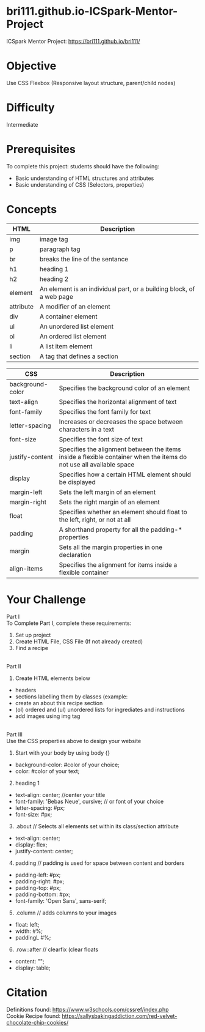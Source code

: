 # bri111.github.io-ICSpark-Mentor-Project


ICSpark Mentor Project: https://bri111.github.io/bri111/

# Objective
Use CSS Flexbox (Responsive layout structure, parent/child nodes)

# Difficulty
Intermediate

# Prerequisites
To complete this project: students should have the following:
- Basic understanding of HTML structures and attributes
- Basic understanding of CSS (Selectors, properties)

# Concepts
| HTML | Description |
| --- | --- |
| img | image tag |
| p | paragraph tag |
| br | breaks the line of the sentance |
| h1 | heading 1 |
| h2 | heading 2 |
| element | An element is an individual part, or a building block, of a web page |
| attribute | A modifier of an element |
| div | A container element |
| ul | An unordered list element |
| ol | An ordered list element |
| li | A list item element |
| section | A tag that defines a section |


| CSS | Description |
| --- | --- |
| background-color | Specifies the background color of an element |
| text-align | Specifies the horizontal alignment of text |
| font-family | Specifies the font family for text |
| letter-spacing | Increases or decreases the space between characters in a text |
| font-size | Specifies the font size of text |
| justify-content | Specifies the alignment between the items inside a flexible container when the items do not use all available space |
| display | Specifies how a certain HTML element should be displayed |
| margin-left | Sets the left margin of an element |
| margin-right | Sets the right margin of an element |
| float | Specifies whether an element should float to the left, right, or not at all |
| padding | A shorthand property for all the padding-* properties |
| margin | Sets all the margin properties in one declaration |
| align-items | Specifies the alignment for items inside a flexible container |

# Your Challenge
Part I 
<br>To Complete Part I, complete these requirements:
1. Set up project
2. Create HTML File, CSS File (If not already created)
3. Find a recipe

<br>Part II
1. Create HTML elements below
* headers
* sections labelling them by classes (example: <section class="about">
* create an about this recipe section
* (ol) ordered and (ul) unordered lists for ingrediates and instructions
* add images using img tag

<br>Part III
<br>
Use the CSS properties above to design your website<br>

1. Start with your body by using body {}
 - background-color: #color of your choice;
 - color: #color of your text;
2. heading 1
 - text-align: center; //center your title
 - font-family: 'Bebas Neue', cursive; // or font of your choice
 - letter-spacing: #px;
 - font-size: #px;
3. .about // Selects all elements set within its class/section attribute
 - text-align: center;
 - display: flex;
 - justify-content: center;
4. padding // padding is used for space between content and borders
 - padding-left: #px;
 - padding-right: #px;
 - padding-top: #px;
 - padding-bottom: #px;
 - font-family: 'Open Sans', sans-serif;
5. .column // adds columns to your images
 - float: left;
 - width: #%;
 - paddingL #%;
6. .row::after // clearfix (clear floats
 - content: "";
 - display: table;
  

# Citation
Definitions found: https://www.w3schools.com/cssref/index.php
<br>Cookie Recipe found: https://sallysbakingaddiction.com/red-velvet-chocolate-chip-cookies/

